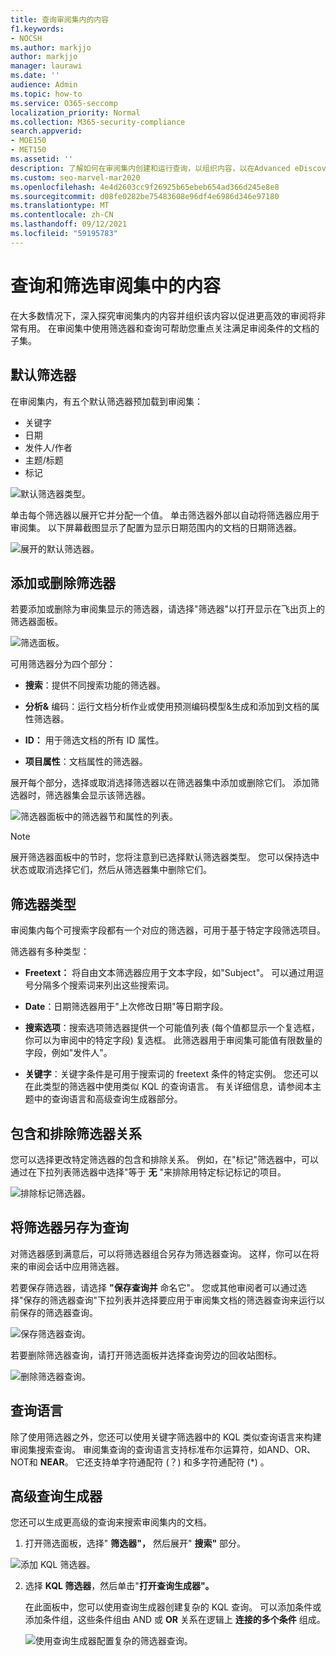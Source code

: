 ```yaml
---
title: 查询审阅集内的内容
f1.keywords:
- NOCSH
ms.author: markjjo
author: markjjo
manager: laurawi
ms.date: ''
audience: Admin
ms.topic: how-to
ms.service: O365-seccomp
localization_priority: Normal
ms.collection: M365-security-compliance
search.appverid:
- MOE150
- MET150
ms.assetid: ''
description: 了解如何在审阅集内创建和运行查询，以组织内容，以在Advanced eDiscovery审阅。
ms.custom: seo-marvel-mar2020
ms.openlocfilehash: 4e4d2603cc9f26925b65ebeb654ad366d245e8e8
ms.sourcegitcommit: d08fe0282be75483608e96df4e6986d346e97180
ms.translationtype: MT
ms.contentlocale: zh-CN
ms.lasthandoff: 09/12/2021
ms.locfileid: "59195783"
---
```

# <a name="query-and-filter-content-in-a-review-set"></a>查询和筛选审阅集中的内容

在大多数情况下，深入探究审阅集内的内容并组织该内容以促进更高效的审阅将非常有用。 在审阅集中使用筛选器和查询可帮助您重点关注满足审阅条件的文档的子集。

## <a name="default-filters"></a>默认筛选器

在审阅集内，有五个默认筛选器预加载到审阅集：

- 关键字
- 日期
- 发件人/作者
- 主题/标题
- 标记

![默认筛选器类型。](../media/DefaultFilterTypes.png)

单击每个筛选器以展开它并分配一个值。 单击筛选器外部以自动将筛选器应用于审阅集。 以下屏幕截图显示了配置为显示日期范围内的文档的日期筛选器。

![展开的默认筛选器。](../media/ExpandedFilter.png)

## <a name="add-or-remove-filters"></a>添加或删除筛选器

若要添加或删除为审阅集显示的筛选器，请选择"筛选器"以打开显示在飞出页上的筛选器面板。 

![筛选面板。](../media/FilterPanel.png)

可用筛选器分为四个部分：

- **搜索**：提供不同搜索功能的筛选器。

- **分析&** 编码：运行文档分析作业或使用预测编码模型&生成和添加到文档的属性筛选器。 

- **ID：** 用于筛选文档的所有 ID 属性。

- **项目属性**：文档属性的筛选器。 

展开每个部分，选择或取消选择筛选器以在筛选器集中添加或删除它们。 添加筛选器时，筛选器集会显示该筛选器。 

![筛选器面板中的筛选器节和属性的列表。](../media/FilterPanel2.png)

> [!NOTE]
> 展开筛选器面板中的节时，您将注意到已选择默认筛选器类型。 您可以保持选中状态或取消选择它们，然后从筛选器集中删除它们。 

## <a name="filter-types"></a>筛选器类型

审阅集内每个可搜索字段都有一个对应的筛选器，可用于基于特定字段筛选项目。

筛选器有多种类型：

- **Freetext：** 将自由文本筛选器应用于文本字段，如"Subject"。 可以通过用逗号分隔多个搜索词来列出这些搜索词。

- **Date**：日期筛选器用于"上次修改日期"等日期字段。

- **搜索选项**：搜索选项筛选器提供一个可能值列表 (每个值都显示一个复选框，你可以为审阅中的特定字段) 复选框。 此筛选器用于审阅集可能值有限数量的字段，例如"发件人"。

- **关键字**：关键字条件是可用于搜索词的 freetext 条件的特定实例。 您还可以在此类型的筛选器中使用类似 KQL 的查询语言。 有关详细信息，请参阅本主题中的查询语言和高级查询生成器部分。

## <a name="include-and-exclude-filter-relationships"></a>包含和排除筛选器关系

您可以选择更改特定筛选器的包含和排除关系。 例如，在"标记"筛选器中，可以通过在下拉列表筛选器中选择"等于 **无** "来排除用特定标记标记的项目。 

![排除标记筛选器。](../media/TagFilterExclude.png)

## <a name="save-filters-as-queries"></a>将筛选器另存为查询

对筛选器感到满意后，可以将筛选器组合另存为筛选器查询。 这样，你可以在将来的审阅会话中应用筛选器。

若要保存筛选器，请选择 **"保存查询并** 命名它"。 您或其他审阅者可以通过选择"保存的筛选器查询"下拉列表并选择要应用于审阅集文档的筛选器查询来运行以前保存的筛选器查询。 

![保存筛选器查询。](../media/SaveFilterQuery.png)

若要删除筛选器查询，请打开筛选面板并选择查询旁边的回收站图标。

![删除筛选器查询。](../media/DeleteFilterQuery.png)

## <a name="query-language"></a>查询语言

除了使用筛选器之外，您还可以使用关键字筛选器中的 KQL 类似查询语言来构建审阅集搜索查询。 审阅集查询的查询语言支持标准布尔运算符，如AND、OR、NOT和 **NEAR**。 它还支持单字符通配符 (？) 和多字符通配符 (*) 。

## <a name="advanced-query-builder"></a>高级查询生成器

您还可以生成更高级的查询来搜索审阅集内的文档。

1. 打开筛选面板，选择" **筛选器"，** 然后展开" **搜索"** 部分。

  ![添加 KQL 筛选器。](../media/AddKQLFilter.png)

2. 选择 **KQL 筛选器**，然后单击"**打开查询生成器"。**

   在此面板中，您可以使用查询生成器创建复杂的 KQL 查询。 可以添加条件或添加条件组，这些条件组由 AND 或 **OR** 关系在逻辑上 **连接的多个条件** 组成。

   ![使用查询生成器配置复杂的筛选器查询。](../media/ComplexQuery.png)
